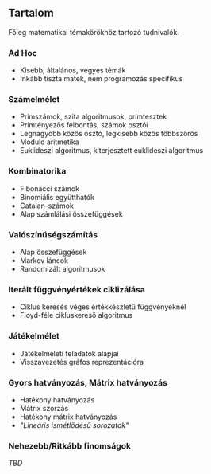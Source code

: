 ## Tartalom

Főleg matematikai témakörökhöz tartozó tudnivalók.

### Ad Hoc

- Kisebb, általános, vegyes témák
- Inkább tiszta matek, nem programozás specifikus

### Számelmélet

- Prímszámok, szita algoritmusok, prímtesztek
- Prímtényezős felbontás, számok osztói
- Legnagyobb közös osztó, legkisebb közös többszörös
- Modulo aritmetika
- Euklideszi algoritmus, kiterjesztett euklideszi algoritmus

### Kombinatorika

- Fibonacci számok
- Binomiális együtthatók
- Catalan-számok
- Alap számlálási összefüggések

### Valószínűségszámítás

- Alap összefüggések
- Markov láncok
- Randomizált algoritmusok

### Iterált függvényértékek ciklizálása

- Ciklus keresés véges értékkészletű függvényeknél
- Floyd-féle cikluskereső algoritmus

### Játékelmélet

- Játékelméleti feladatok alapjai
- Visszavezetés gráfos reprezentációra

### Gyors hatványozás, Mátrix hatványozás

- Hatékony hatványozás
- Mátrix szorzás
- Hatékony mátrix hatványozás
- *"Lineáris ismétlődésű sorozatok"*

### Nehezebb/Ritkább finomságok

*TBD*